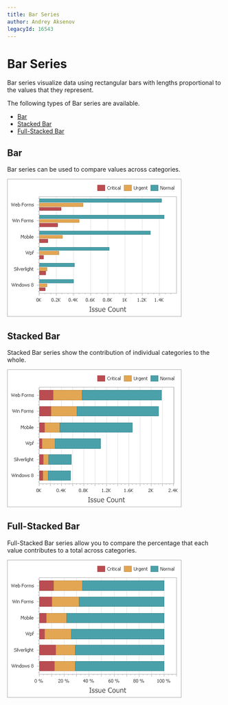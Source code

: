 ```yaml
---
title: Bar Series
author: Andrey Aksenov
legacyId: 16543
---
```

# Bar Series
Bar series visualize data using rectangular bars with lengths proportional to the values that they represent.

The following types of Bar series are available.
* [Bar](#bar)
* [Stacked Bar](#stacked-bar)
* [Full-Stacked Bar](#full-stacked-bar)

## <a name="bar"/>Bar
Bar series can be used to compare values across categories.

![BarSeries_Bar](../../../../../images/img117740.png)

## <a name="stacked-bar"/>Stacked Bar
Stacked Bar series show the contribution of individual categories to the whole.

![BarSeries_StackedBar](../../../../../images/img117741.png)

## <a name="full-stacked-bar"/>Full-Stacked Bar
Full-Stacked Bar series allow you to compare the percentage that each value contributes to a total across categories.

![BarSeries_FullStackedBar](../../../../../images/img117742.png)